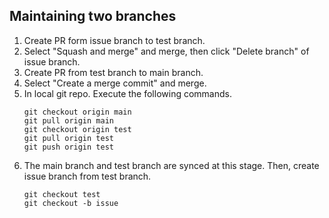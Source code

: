 ## Maintaining two branches
1. Create PR form issue branch to test branch.
2. Select "Squash and merge" and merge, then click "Delete branch" of issue branch.
3. Create PR from test branch to main branch.
4. Select "Create a merge commit" and merge.
5. In local git repo. Execute the following commands.
   ```
   git checkout origin main
   git pull origin main
   git checkout origin test
   git pull origin test
   git push origin test
   ```
6. The main branch and test branch are synced at this stage. Then, create issue branch from test branch.
   ```
   git checkout test
   git checkout -b issue
   ```
